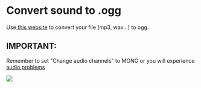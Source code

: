 # Convert sound to .ogg

Use[ this website](https://audio.online-convert.com/convert-to-ogg) to convert your file \(mp3, wav...\) to ogg.

## IMPORTANT:

Remember to set "Change audio channels" to MONO or you will experience [audio problems](https://bugs.mojang.com/browse/MC-146721)

![](../../../../.gitbook/assets/immagine%20%2812%29.png)


